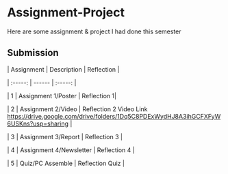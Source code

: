 # Assignment-Project
Here are some assignment &amp; project I had done this semester
## Submission

| Assignment | Description  | Reflection |

| :-----: |  ------ | :-----: | 

| 1 | Assignment 1/Poster | Reflection 1| 

| 2 | Assignment 2/Video | Reflection 2 Video Link <br> https://drive.google.com/drive/folders/1Dq5C8PDExWydHJ8A3ihGCFXFyW6USKns?usp=sharing | 

| 3 | Assignment 3/Report | Reflection 3 | 

| 4 | Assignment 4/Newsletter | Reflection 4 |

| 5 | Quiz/PC Assemble | Reflection Quiz |
